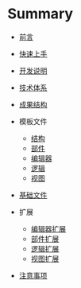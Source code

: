 # Summary


* [前言](README.md)
* [快速上手](docs/getting-started/getting-started.md)
* [开发说明](docs/development-notes/development-notes.md)
* [技术体系](docs/technology-system/technology-system.md)
* [成果结构](docs/project-structure/project-structure.md)
* 模板文件
    * [结构](docs/template-file/structure.md)
    * [部件](docs/template-file/control.md)
    * [编辑器](docs/template-file/editor.md)
    * [逻辑](docs/template-file/logic.md)
    * [视图](docs/template-file/view.md)
* [基础文件](docs/basic-file/basic-file.md)
* 扩展
  
    * [编辑器扩展](docs/plugins-editor/plugins-editor.md)
    * [部件扩展](docs/plugins-control/plugins-control.md)
    * [逻辑扩展](docs/plugins-logic/plugins-logic.md)
    * [视图扩展](docs/plugins-view/plugins-view.md)
* [注意事项](docs/precautions/precautions.md)

